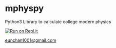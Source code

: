 # mphyspy

Python3 Library to calculate college modern physics

[![Run on Repl.it](https://repl.it/badge/github/eunchan1001/mphyspy)](https://repl.it/github/eunchan1001/mphyspy)

eunchan1001@gmail.com
